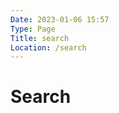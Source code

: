 ```yaml
---
Date: 2023-01-06 15:57
Type: Page
Title: search
Location: /search
---
```


# Search

<div id="search_widget">
</div>
<div id="search_results">
</div>
